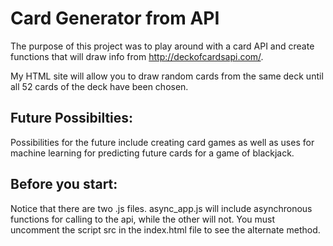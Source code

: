 # Card Generator from API  

The purpose of this project was to play around with a card API and create functions that will draw info from http://deckofcardsapi.com/.  

My HTML site will allow you to draw random cards from the same deck until all 52 cards of the deck have been chosen.

## Future Possibilties:
Possibilities for the future include creating card games as well as uses for machine learning for predicting future cards for a game of blackjack.

## Before you start:
Notice that there are two .js files.  async_app.js will include asynchronous functions for calling to the api, while the other will not.  You must uncomment the script src in the index.html file to see the alternate method.